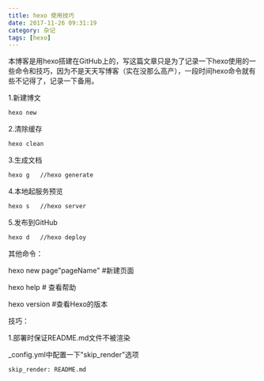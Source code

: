 ```yaml
---
title: hexo 使用技巧
date: 2017-11-26 09:31:19
category: 杂记
tags: [hexo]
---
```


本博客是用hexo搭建在GitHub上的，写这篇文章只是为了记录一下hexo使用的一些命令和技巧，因为不是天天写博客（实在没那么高产），一段时间hexo命令就有些不记得了，记录一下备用。

<!-- more -->

1.新建博文

```bash
hexo new
```

2.清除缓存

```bash
hexo clean
```

3.生成文档

```bash
hexo g   //hexo generate
```

4.本地起服务预览

```bash
hexo s   //hexo server
```

5.发布到GitHub

```bash
hexo d   //hexo deploy
```

其他命令：

hexo new page"pageName" #新建页面

hexo help # 查看帮助

hexo version #查看Hexo的版本

技巧：

1.部署时保证README.md文件不被渲染

_config.yml中配置一下"skip_render"选项

```xml
skip_render: README.md
```